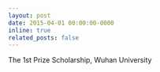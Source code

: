```yaml
---
layout: post
date: 2015-04-01 00:00:00-0000
inline: true
related_posts: false
---
```


The 1st Prize Scholarship, Wuhan University